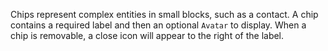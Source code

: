 Chips represent complex entities in small blocks, such as a contact. A chip contains
a required label and then an optional `Avatar` to display. When a chip is removable,
a close icon will appear to the right of the label.

